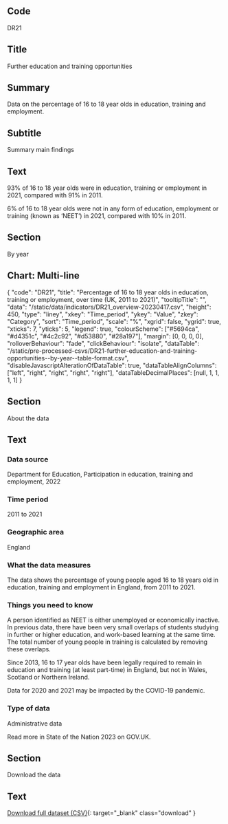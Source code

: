 ## Code
DR21

## Title
Further education and training opportunities

## Summary
Data on the percentage of 16 to 18 year olds in education, training and employment.

## Subtitle
Summary main findings

## Text
93% of 16 to 18 year olds were in education, training or employment in 2021, compared with 91% in 2011.

6% of 16 to 18 year olds were not in any form of education, employment or training (known as ‘NEET’) in 2021,
compared with 10% in 2011.

## Section
By year

## Chart: Multi-line
{
    "code": "DR21",
    "title": "Percentage of 16 to 18 year olds in education, training or employment, over time (UK, 2011 to 2021)",
    "tooltipTitle": "",
    "data": "/static/data/indicators/DR21_overview-20230417.csv",
    "height": 450,
    "type": "liney",
    "xkey": "Time_period",
    "ykey": "Value",
    "zkey": "Category",
    "sort": "Time_period",
    "scale": "%",
    "xgrid": false,
    "ygrid": true,
    "xticks": 7,
    "yticks": 5,
    "legend": true,
    "colourScheme": ["#5694ca", "#d4351c", "#4c2c92", "#d53880", "#28a197"],
    "margin": [0, 0, 0, 0],
    "rolloverBehaviour": "fade",
    "clickBehaviour": "isolate",
    "dataTable": "/static/pre-processed-csvs/DR21-further-education-and-training-opportunities--by-year--table-format.csv",
    "disableJavascriptAlterationOfDataTable": true,
    "dataTableAlignColumns": ["left", "right", "right", "right", "right"],
    "dataTableDecimalPlaces": [null, 1, 1, 1, 1]
}

## Section
About the data

## Text
### Data source
Department for Education, Participation in education, training and employment, 2022

### Time period
2011 to 2021

### Geographic area
England

### What the data measures
The data shows the percentage of young people aged 16 to 18 years old in education, training and employment
in England, from 2011 to 2021.

### Things you need to know
A person identified as NEET is either unemployed or economically inactive. In previous data, there have been very
small overlaps of students studying in further or higher education, and work-based learning at the same time.
The total number of young people in training is calculated by removing these overlaps.

Since 2013, 16 to 17 year olds have been legally required to remain in education and training (at least part-time)
in England, but not in Wales, Scotland or Northern Ireland.

Data for 2020 and 2021 may be impacted by the COVID-19 pandemic.

### Type of data
Administrative data

Read more in State of the Nation 2023 on GOV.UK.

## Section
Download the data

## Text
[Download full dataset (CSV)](/static/data/full-datasets/DR21-further-education-and-training-opportunities--full-dataset.csv){: target="_blank" class="download" }

